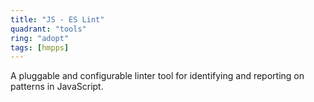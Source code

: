 ```yaml
---
title: "JS - ES Lint"
quadrant: "tools"
ring: "adopt"
tags: [hmpps]
---
```


A pluggable and configurable linter tool for identifying and reporting on patterns in JavaScript. 

